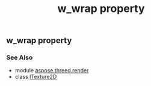 ﻿---
title: w_wrap property
second_title: Aspose.3D for Python via .NET API References
description: 
type: docs
weight: 160
url: /python-net/aspose.threed.render/itexture2d/w_wrap/
is_root: false
---

## w_wrap property


### See Also
* module [aspose.threed.render](../../)
* class [ITexture2D](/3d/python-net/aspose.threed.render/itexture2d)
